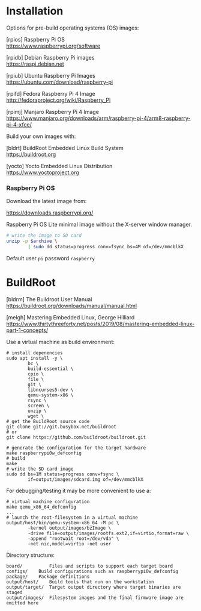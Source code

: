 # Installation

Options for pre-build operating systems (OS) images:

[rpios] Raspberry Pi OS  
<https://www.raspberrypi.org/software>  

[rpidb] Debian Raspberry Pi images  
<https://raspi.debian.net>

[rpiub] Ubuntu Raspberry Pi Images  
<https://ubuntu.com/download/raspberry-pi>

[rpifd] Fedora Raspberry Pi 4 Image  
<http://fedoraproject.org/wiki/Raspberry_Pi>

[rpimj] Manjaro Raspberry Pi 4 Image  
<https://www.manjaro.org/downloads/arm/raspberry-pi-4/arm8-raspberry-pi-4-xfce/>

Build your own images with:

[bldrt] BuildRoot Embedded Linux Build System  
<https://buildroot.org>

[yocto] Yocto Embedded Linux Distribution  
<https://www.yoctoproject.org>

### Raspberry Pi OS

Download the latest image from:

<https://downloads.raspberrypi.org/>

Raspberry Pi OS Lite minimal image without the X-server window manager.

```bash
# write the image to SD card
unzip -p $archive \
        | sudo dd status=progress conv=fsync bs=4M of=/dev/mmcblkX
```

Default user `pi` password `raspberry`


# BuildRoot

[bldrm] The Buildroot User Manual  
<https://buildroot.org/downloads/manual/manual.html>

[melgh] Mastering Embedded Linux, George Hilliard  
<https://www.thirtythreeforty.net/posts/2019/08/mastering-embedded-linux-part-1-concepts/>

Use a virtual machine as build environment:

```shell
# install depenencies
sudo apt install -y \
        bc \
        build-essential \
        cpio \
        file \
        git \
        libncurses5-dev \
        qemu-system-x86 \
        rsync \
        screen \
        unzip \
        wget \
# get the BuildRoot source code
git clone git://git.busybox.net/buildroot
# or
git clone https://github.com/buildroot/buildroot.git
```

```shell
# generate the configuration for the target hardware
make raspberrypi0w_defconfig
# build
make
# write the SD card image
sudo dd bs=1M status=progress conv=fsync \
        if=output/images/sdcard.img of=/dev/mmcblkX
```

For debugging/testing it may be more convenient to use a:

```shell
# virtual machine configuration
make qemu_x86_64_defconfig
...
# launch the root-filesystem in a virtual machine
output/host/bin/qemu-system-x86_64 -M pc \
        -kernel output/images/bzImage \
        -drive file=output/images/rootfs.ext2,if=virtio,format=raw \
        -append "rootwait root=/dev/vda" \
        -net nic,model=virtio -net user
```

Directory structure:

```shell
board/	        Files and scripts to support each target board
configs/	Build configurations such as raspberrypi0w_defconfig
package/	Package definitions
output/host/	Build tools that run on the workstation
output/target/	Target output directory where target binaries are staged
output/images/	Filesystem images and the final firmware image are emitted here
```
